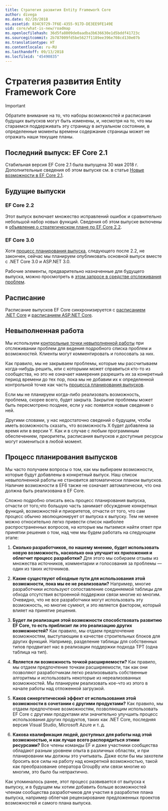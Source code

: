 ```yaml
---
title: Стратегия развития Entity Framework Core
author: divega
ms.date: 02/20/2018
ms.assetid: 834C9729-7F6E-4355-917D-DE3EE9FE149E
uid: core/what-is-new/roadmap
ms.openlocfilehash: 36d5fa8009de0aadba3b636630e1d5bddf41723c
ms.sourcegitcommit: 2b787009fd5be5627f1189ee396e708cd130e07b
ms.translationtype: HT
ms.contentlocale: ru-RU
ms.lasthandoff: 09/13/2018
ms.locfileid: "45490835"
---
```

# <a name="entity-framework-core-roadmap"></a>Стратегия развития Entity Framework Core

> [!IMPORTANT]
> Обратите внимание на то, что наборы возможностей и расписания будущих выпусков могут быть изменены, и, несмотря на то, что мы стараемся поддерживать эту страницу в актуальном состоянии, в определенные моменты времени содержание страницы может не отражать наши текущие планы.

## <a name="last-release-ef-core-21"></a>Последний выпуск: EF Core 2.1

Стабильная версия EF Core 2.1 была выпущена 30 мая 2018 г. Дополнительные сведения об этом выпуске см. в статье [Новые возможности в EF Core 2.1](xref:core/what-is-new/ef-core-2.1).

## <a name="future-releases"></a>Будущие выпуски

### <a name="ef-core-22"></a>EF Core 2.2

Этот выпуск включает множество исправлений ошибок и сравнительно небольшой набор новых функций. Сведения об этом выпуске включены в [объявление о стратегическом плане по EF Core 2.2](https://github.com/aspnet/Announcements/issues/308). 

### <a name="ef-core-30"></a>EF Core 3.0

Хотя [процесс планирования выпуска](#release-planning-process), следующего после 2.2, не закончен, сейчас мы планируем опубликовать основной выпуск вместе с .NET Core 3.0 и ASP.NET 3.0. 

Рабочие элементы, предварительно назначенные для будущего выпуска, можно просмотреть в [этом запросе в средстве отслеживания проблем](https://github.com/aspnet/EntityFrameworkCore/issues?q=is%3Aopen+is%3Aissue+milestone%3A3.0.0+sort%3Areactions-%2B1-desc).

## <a name="schedule"></a>Расписание

Расписание выпусков EF Core синхронизируется с [расписанием .NET Core](https://github.com/dotnet/core/blob/master/roadmap.md) и [расписанием ASP.NET Core](https://github.com/aspnet/Home/wiki/Roadmap).

## <a name="backlog"></a>Невыполненная работа

Мы используем [контрольные точки невыполненной работы](https://github.com/aspnet/EntityFrameworkCore/issues?q=is%3Aopen+is%3Aissue+milestone%3ABacklog+sort%3Areactions-%2B1-desc) при отслеживании проблем для ведения подробного списка проблем и возможностей. Клиенты могут комментировать и голосовать за них.

Как правило, мы не закрываем проблемы, которые мы рассчитываем когда-нибудь решить, или с которыми может справиться кто-то из сообщества, но это не означает намерения разрешить их за конкретный период времени до тех пор, пока мы не добавим их к определенной контрольной точке как часть [процесса планирования выпусков](#release-planning-process).

Если мы не планируем когда-либо реализовать возможность, проблема, скорее всего, будет закрыта. Закрытие проблемы может быть пересмотрено позднее, если у нас появятся новые сведения о ней.

Другими словами, у нас недостаточно сведений о будущем, чтобы иметь возможность сказать, что возможность X будет добавлена за время или в версии Y. Как и в случае с любым программным обеспечением, приоритеты, расписания выпусков и доступные ресурсы могут измениться в любой момент.

## <a name="release-planning-process"></a>Процесс планирования выпусков

Мы часто получаем вопросы о том, как мы выбираем возможности, которые будут добавлены в конкретный выпуск. Наш список невыполненной работы не становится автоматически планом выпусков. Наличие возможности в EF6 также не означает автоматически, что она должна быть реализована в EF Core.

Сложно подробно описать весь процесс планирования выпуска, отчасти от того,что большую часть занимает обсуждение конкретных функций, возможностей и приоритетов, отчасти от того, что сам процесс обычно эволюционирует от выпуска к выпуску. Тем не менее можно относительно легко привести список наиболее распространенных вопросов, на которые мы пытаемся найти ответ при принятии решения о том, над чем мы будем работать на следующем этапе:

1. **Сколько разработчиков, по нашему мнению, будет использовать новую возможность, насколько она улучшит их приложения и облегчит процесс разработки?** Для этого мы собираем отзывы из множества источников, комментарии и голосования за проблемы — один из таких источников.

2. **Какие существуют обходные пути для использования этой возможности, пока мы ее не реализовали?** Например, многие разработчики используют сопоставление соединяемой таблицы для обхода отсутствия встроенной поддержки связи многие ко многим. Очевидно, что не все разработчики могут использовать эту возможность, но многие сумеют, и это является фактором, который влияет на принятие решения.

3. **Будет ли реализация этой возможности способствовать развитию EF Core, то есть приблизит ли это реализацию других возможностей?** Как правило, мы отдаем предпочтение возможностям, выступающим в качестве строительных блоков для других функций. Например, разделение таблицы для собственных типов продвигает нас в реализации поддержки подхода TPT (одна таблица на тип).

4. **Является ли возможность точкой расширяемости?** Как правило, мы отдаем предпочтение точкам расширяемости, так как они позволяют разработчикам легко реализовывать собственные алгоритмы и использовать некоторые из нереализованных возможностей. Мы планируем реализовать кое-что из этого в начале работы над отложенной загрузкой.

5. **Каков синергетический эффект от использования этой возможности в сочетании с другими продуктами?** Как правило, мы отдаем предпочтение возможностям, позволяющим использовать EF Core с другими продуктами или значительно улучшить процесс использования других продуктов, таких как .NET Core, последняя версия Visual Studio, Microsoft Azure и т. д.

6. **Какова квалификация людей, доступных для работы над этой возможностью, и как лучше всего распорядиться этими ресурсами?** Все члены команды EF и даже участники сообщества обладают разным уровнем опыта в различных областях, и при планировании мы должны это учитывать. Даже если бы мы захотели бросить все силы на работу над конкретной возможностью, такой как преобразование оператора GroupBy или связи многие ко многим, это было бы непрактично.

Как упоминалось ранее, этот процесс развивается от выпуска к выпуску, и в будущем мы хотим добавить больше возможностей членам сообщества разработчиков для участия в разработке плана выпуска, например облегчая рецензирование предложенных проектов возможностей и самого плана выпуска.
